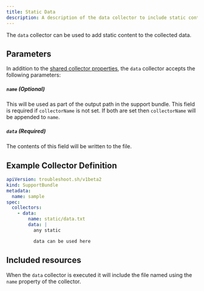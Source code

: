 ```yaml
---
title: Static Data
description: A description of the data collector to include static content
---
```


The `data` collector can be used to add static content to the collected data.

## Parameters

In addition to the [shared collector properties](https://troubleshoot.sh/docs/collect/collectors/#shared-properties), the `data` collector accepts the following parameters:

##### `name` (Optional)
This will be used as part of the output path in the support bundle.
This field is required if `collectorName` is not set.
If both are set then `collectorName` will be appended to `name`.

##### `data` (Required)
The contents of this field will be written to the file.

## Example Collector Definition

```yaml
apiVersion: troubleshoot.sh/v1beta2
kind: SupportBundle
metadata:
  name: sample
spec:
  collectors:
    - data:
        name: static/data.txt
        data: |
          any static

          data can be used here
```


## Included resources

When the `data` collector is executed it will include the file named using the `name` property of the collector.
